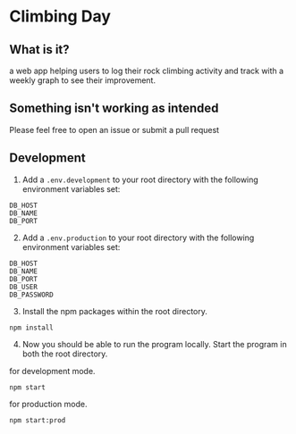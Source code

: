# Climbing Day

## What is it?

a web app helping users to log their rock climbing activity and track with a weekly graph to see their improvement.

## Something isn't working as intended

Please feel free to open an issue or submit a pull request

## Development

1. Add a `.env.development` to your root directory with the following environment variables set:

```
DB_HOST
DB_NAME
DB_PORT
```

2. Add a `.env.production` to your root directory with the following environment variables set:

```
DB_HOST
DB_NAME
DB_PORT
DB_USER
DB_PASSWORD
```

3. Install the npm packages within the root directory.

```
npm install
```

4. Now you should be able to run the program locally. Start the program in both the root directory.

for development mode.

```
npm start
```

for production mode.

```
npm start:prod
```
